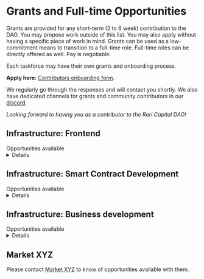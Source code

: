 # Grants and Full-time Opportunities

Grants are provided for any short-term (2 to 6 week) contribution to the DAO. You may propose work outside of this list. You may also apply without having a specific piece of work in mind. Grants can be used as a low-commitment means to transition to a full-time role. Full-time roles can be directly offered as well. Pay is negotiable.

Each taskforce may have their own grants and onboarding process.

**Apply here:** [Contributors onboarding form](https://docs.google.com/forms/d/e/1FAIpQLSexJhf3HFr4bPRXIwn6MYKdGJrMFmvP-h1Co-k1DgJ0uP0yTg/viewform).

We regularly go through the responses and will contact you shortly. We also have dedicated channels for grants and community contributors in our [discord](http://discord.gg/mtb6W57Ap6).

_Looking forward to having you as a contributor to the Rari Capital DAO!_

## Infrastructure: Frontend

<summary> Opportunities available </summary>

<details>

#### Build an embeddable widget to interact with Fuse Pools. (2000 USDC or RGT equiv.)
<u>Criteria:</u> Build an embeddable widget that other websites can use to embed Fuse Pools directly in their site, such that people can borrow and lend on a Fuse Pool directly through this interface. It should aim to offer some visual customization as well.

<u>Why?:</u> More defi projects are hosting and seeding their own Fuse pools to provide greater capital productivity on that project's assets. With an embeddable Fuse pool widget, users of these projects can now easily access lending and borrowing through another project's interface.

<u>Spec:</u> Recommended technologies: React/Svelte.js, utilizing Rari SDK or direct contract calls. Preferably utilizes Ether.js over web3.js. Must be as lightweight as possible. Must support color customization. Could be built as a node module or a standalone HTML/CSS/JS embed.  

<u><b>Bonus</b> - (<b>300 USDC</b> or RGT equiv):</u> Build 2 additional UIs for this embeddable widget, one that is more fully featured and a "simple" UI, such that a project can choose which UI for Fuse they would like to embed.


#### Design and Implement a robust search service for the Rari Protocol (1000 USDC or RGT equiv.)

<u>Criteria:</u> Design and Build a service that enables efficient and robust search across all Rari Protocol products.

<u>Why?:</u> Currently knowledge on opportunities in the Rari ecosystem is fragmented. There is no current service that efficiently aggregates live data about the best opportunities across all Rari products.

<u>Spec:</u> For any token or a set of tokens, what opportunities across products (Vaults, Fuse, Plugins, Nova (L2), Tranches) exist for this asset? Of these, what are the **best** opportunities and what is their risk level?

<u>Comments:</u> This project would be massively aided by a subgraph. If a developer wants they could tackle both grants at the same time, or work with another dev who is building the subgraph.

#### PWA + Push notifications ( 400 USDC or RGT equiv.)

<u>Criteria:</u> Let’s build a service that keeps track of a user’s activity in Fuse and alerts them via push notifications under different circumstances. IE if they reach a dangerous borrow ratio and are at potential risk of liquidation. Or we could send regular push notifs informing a user about their total position net worth. Up to the user’s discretion.

<u>Why?:</u> This would be badassSpec:The rari-dapp is already a PWA. We can make some tweaks to the PWA logic to implement push notifications. If this ends up not working, we can use http://hal.xyz/


#### Governance Dashboard (400 USDC or RGT equiv).

<u>Criteria:</u> Rari Capital will be moving Governance fully on-chain using GovernerBravo. Build a governance dashboard to support this.

<u>Why?:</u> The dashboard will allow us to keep our governance in-house rather than dependent on Snapshot.

<u>Spec:</u> Figma has designs,

#### UX + Design Audit (600 USDC or RGT equiv)

<u>Criteria:</u> Audit the design and UX of the main Rari Capital site, and offer clear solutions on how to improve it.

<u>Spec:</u> Present a Figma board which shows actionable advice on the design.

Deliver a written audit report which details UX flaws.

**Bonus: Enter the codebase and revamp the CSS of the codebase in a PR. (300 USDC)**

#### Self-made mobile frontend

Up to 2 different mobile frontends may be built by 2 persons / groups.

Pay: 4k USDC or RGT equiv. for eachOffer open until: September 2021. Skills needed: UI/UX, web3 for mobile, previous experience in a mobile web3 app preferred

Define a theme of your choice - preferably after discussion with team. Create a working frontend that displays well on mobile. It should integrate with existing Fuse and yield aggregator contracts that match your chosen theme.

#### Chat trollbox for Fuse pools

Pay: 1000 USDC or RGT equiv. Offer open until: July 2021, urgently needed. Skills needed:

Create a chat trollbox for each Fuse pool so that pool owners can publicly chat with anyone browsing that Fuse pool.

Must integrate well with existing UI and theme. Allow users to chat using just ethereum addresses. Resolve ENS in chat. Store chat via IPFS/Arweave, link it to pool owner’s ENS, provide easy UI to abstract this away from end user. Other tools such as 3box may also be used.

</details>

## Infrastructure: Smart Contract Development

<summary> Opportunities available </summary>

<details>

#### _Full-time_ Smart Contract developer

Engage with existing smart contract developers to engage in a variety of projects and responsibilites. Needs to be good at communication, willing to take responsbility, passionate about what we are building. Must have sufficient expertise.

#### Clone Rari Capital for another chain

Pay: 50% of all revenue generated from clone.

Maintain a Rari Capital clone on an alternate chain. Includes deploying contracts, frontend and hiring anyone else needed for the job.

Profit-sharing arrangement to be finalised. Possible arrangement could include streaming revenues to a treasury controlled by a new token. 50% of supply of this token would be controlled by RGT governance. Remaining 50% allocation to be decided by you (developer allocation, liquidity mining, etc).

Some possible chains: BSC, Solana
  
#### Curve liquidity gauges

Pay: 5k USD or RGT equiv.

Create a Curve liquidity gauge (we are planning to launch veRGT in the near future) that controls the reward distribution speeds on our RewardsDistributor contract (which is just Compound's COMP rewards logic split off from the Comptroller): https://github.com/Rari-Capital/compound-protocol/blob/fuse-flywheel/contracts/RewardsDistributor.sol

#### CEX liquidator bot

Pay: 5k USD or RGT equiv. Skills needed: Previous experience with CEX API integrations, and maintaining 24/7 uptime

Write highly reliable and customisable code that accesses APIs of all centralised exchanges as well as on-chain data to perform Fuse liquidations with minimal market impact and latency.

Exchanges to be supported are Binance, FTX, Okex, [gate.io](http://gate.io/), in addition to checking on Uniswap and Sushiswap. Additional exchanges may also be added.

#### Tornado clone for deposits

Pay: 15k USDC or RGT equiv.

Clone Tornado Cash contracts to accept a general ERC20 token as deposit. Admin contract connected to Rari’s GovernorBravo controls which tokens to list.

Design and build a frontend for the Tornado clone contracts. Host frontend on your own domain. Host frontend on IPFS. Arweave optional. Link this via github. Provide documentation for the contracts. Provide documentation for anyone to redeploy the frontend on their own domain or IPFS or locally.

</details>

## Infrastructure: Business development

<summary> Opportunities available </summary>

<details>

#### _Full-time_ community moderator and outreach manager

Manage Rari discord. Willing to stay up-to-date and technical enough to answer users' doubt. Actively engage with the community, maintain good vibes and be passionate about the project. Host events for outreach.

#### Artwork

Pay: Variable, depending on skill, Up to 3k USDC or RGT equiv. per set.

Create professional digital artwork that matches the existing Rari Capital theme.

Consult with team on whether the design can be used for merchandise.

#### Icon design

Pay: 400 USDC or RGT equiv.

Create icons for n Fuse pools that match the underlying themes or creators of those pools.

#### Community mod and content translation for language-based demographic

Pay: 1500 USDC or RGT equiv. per month, can be negotiated depending on community size. Offer open until: September 2021. Skills needed: Fluency in English and translated language, existing access to userbase

Translate content. Manage language-specific channel or discord. Work on building userbase in that community, ideate with team on innovative ways to do this. Act as two-way communication bridge between team and community regarding all announcements, feedback and so on.

Solicited languages: French, Chinese, German, Hindi. Other languages may also be proposed.

</details>

## Market XYZ

Please contact [Market XYZ](/governance/Market/) to know of opportunities available with them.
